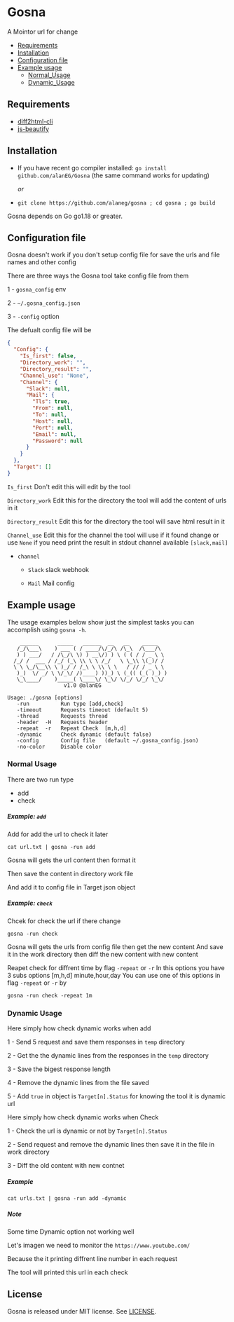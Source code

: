# Gosna

A Mointor url for change 

- [Requirements](https://github.com/alanEG/Gosna#Requirements)
- [Installation](https://github.com/alanEG/Gosna#installation)
- [Configuration file](https://github.com/alanEG/Gosna#configuration-file)
- [Example usage](https://github.com/alanEG/Gosna#example-usage)
    - [Normal_Usage](https://github.com/alanEG/Gosna#normal-Usage)
    - [Dynamic_Usage](https://github.com/alanEG/Gosna#dynamic-Usage)

## Requirements 
   
   - [diff2html-cli](https://github.com/rtfpessoa/diff2html-cli)
   - [js-beautify](https://www.npmjs.com/package/js-beautify)
    
## Installation

- If you have recent go compiler installed: `go install github.com/alanEG/Gosna` (the same command works for updating)
  
  _or_
- `git clone https://github.com/alaneg/gosna ; cd gosna ; go build`

Gosna depends on Go go1.18 or greater.


## Configuration file

Gosna doesn't work if you don't setup config file for save the urls and file names and other config   

There are three ways the Gosna tool take config file from them 

1 - `gosna_config` env

2 - `~/.gosna_config.json`

3 - `-config` option

The defualt config file will be 

```json
{
  "Config": {
    "Is_first": false,
    "Directory_work": "",
    "Directory_result": "",
    "Channel_use": "None",
    "Channel": {
      "Slack": null,
      "Mail": {
        "Tls": true,
        "From": null,
        "To": null,
        "Host": null,
        "Port": null,
        "Email": null,
        "Password": null
      }
    }
  },
  "Target": []
}
```

`Is_first` Don't edit this will edit by the tool 

`Directory_work` Edit this for the directory the tool will add the content of urls in it 

`Directory_result` Edit this for the directory the tool will save html result in it 

`Channel_use` Edit this for the channel the tool will use if it found change or use `None` if you need print the result in stdout channel available `[slack,mail]`

- `channel`

  - `Slack` slack webhook
  
  - `Mail` Mail config

## Example usage

The usage examples below show just the simplest tasks you can accomplish using `gosna -h`. 

```
    ______      _____   ______  __   __    _____    
   /_/\___\    ) ___ ( / ____/\/_/\ /\_\  /\___/\   
   ) ) ___/   / /\_/\ \) ) __\/) ) \ ( ( / / _ \ \  
  /_/ /  ___ / /_/ (_\ \\ \ \ /_/   \ \_\\ \(_)/ /  
  \ \ \_/\__\\ \ )_/ / /_\ \ \\ \ \   / // / _ \ \  
   )_)  \/ _/ \ \/_\/ /)____) ))_) \ (_(( (_( )_) ) 
   \_\____/    )_____( \____\/ \_\/ \/_/ \/_/ \_\/  
                  v1.0 @alanEG

Usage: ./gosna [options]
   -run          Run type [add,check]
   -timeout      Requests timeout (default 5)
   -thread       Requests thread
   -header  -H   Requests header
   -repeat  -r   Repeat Check  [m,h,d]
   -dynamic      Check dynamic (default false)
   -config       Config file   (default ~/.gosna_config.json)
   -no-color     Disable color
```

### Normal Usage

There are two run type 
- add
- check 

##### Example: `add` 
Add for add the url to check it later 

`cat url.txt | gosna -run add`

Gosna will gets the url content then format it 

Then save the content in directory work file 

And add it to config file in Target json object  


##### Example: `check`
Chcek for check the url if there change 

`gosna -run check`

Gosna will gets the urls from config file then get the new content 
And save it in the work directory then diff the new content with new content 

Reapet check for diffrent time by flag `-repeat` or `-r`
In this options you have 3 subs options [m,h,d] minute,hour,day
You can use one of this options in flag `-repeat` or `-r` by 

`gosna -run check -repeat 1m`
### Dynamic Usage

Here simply how check dynamic works when add

1 - Send 5 request and save them responses in `temp` directory

2 - Get the the dynamic lines from the responses in the `temp` directory   

3 - Save the bigest response length 

4 - Remove the dynamic lines from the file saved 

5 - Add `true` in object is `Target[n].Status` for knowing the tool it is dynamic url 

Here simply how check dynamic works when Check

1 - Check the url is dynamic or not by `Target[n].Status`

2 - Send request and remove the dynamic lines then save it in the file in work directory 

3 - Diff the old content with new contnet 


##### Example
`cat urls.txt | gosna -run add -dynamic`

##### Note
Some time Dynamic option not working well 

Let's imagen we need to monitor the `https://www.youtube.com/`

Because the it printing diffrent line number in each request 

The tool will printed this url in each check  

## License

Gosna is released under MIT license. See [LICENSE](https://github.com/alanEG/Gosna/blob/main/LICENSE).
